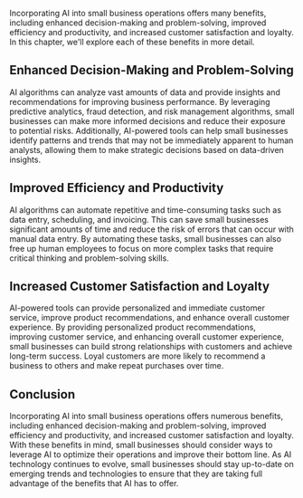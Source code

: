 
Incorporating AI into small business operations offers many benefits, including enhanced decision-making and problem-solving, improved efficiency and productivity, and increased customer satisfaction and loyalty. In this chapter, we'll explore each of these benefits in more detail.

Enhanced Decision-Making and Problem-Solving
--------------------------------------------

AI algorithms can analyze vast amounts of data and provide insights and recommendations for improving business performance. By leveraging predictive analytics, fraud detection, and risk management algorithms, small businesses can make more informed decisions and reduce their exposure to potential risks. Additionally, AI-powered tools can help small businesses identify patterns and trends that may not be immediately apparent to human analysts, allowing them to make strategic decisions based on data-driven insights.

Improved Efficiency and Productivity
------------------------------------

AI algorithms can automate repetitive and time-consuming tasks such as data entry, scheduling, and invoicing. This can save small businesses significant amounts of time and reduce the risk of errors that can occur with manual data entry. By automating these tasks, small businesses can also free up human employees to focus on more complex tasks that require critical thinking and problem-solving skills.

Increased Customer Satisfaction and Loyalty
-------------------------------------------

AI-powered tools can provide personalized and immediate customer service, improve product recommendations, and enhance overall customer experience. By providing personalized product recommendations, improving customer service, and enhancing overall customer experience, small businesses can build strong relationships with customers and achieve long-term success. Loyal customers are more likely to recommend a business to others and make repeat purchases over time.

Conclusion
----------

Incorporating AI into small business operations offers numerous benefits, including enhanced decision-making and problem-solving, improved efficiency and productivity, and increased customer satisfaction and loyalty. With these benefits in mind, small businesses should consider ways to leverage AI to optimize their operations and improve their bottom line. As AI technology continues to evolve, small businesses should stay up-to-date on emerging trends and technologies to ensure that they are taking full advantage of the benefits that AI has to offer.
